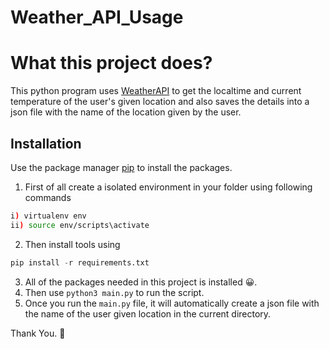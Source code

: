 # Weather_API_Usage

# What this project does?

This python program uses [WeatherAPI](https://www.weatherapi.com/) to get the localtime and current temperature of the user's given location and also saves the details into a json file with the name of the location given by the user.

## Installation

Use the package manager [pip](https://pip.pypa.io/en/stable/) to install the packages.

1. First of all create a isolated environment in your folder using following commands

```bash
i) virtualenv env
ii) source env/scripts\activate

```

2. Then install tools using  

 ```python
 pip install -r requirements.txt
```

3. All of the packages needed in this project is installed 😀.
4. Then use `python3 main.py` to run the script.
5. Once you run the `main.py` file, it will automatically create a json file with the name of the user given location in the current directory.

Thank You. 🙏
